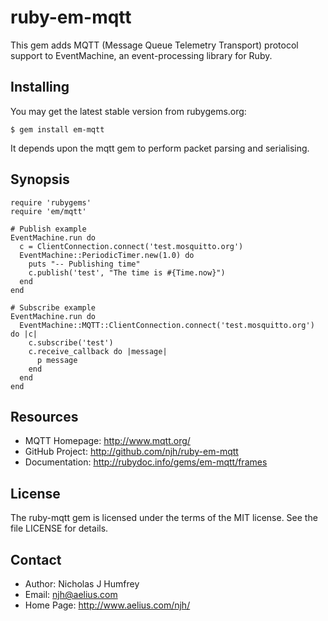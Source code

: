 ruby-em-mqtt
============

This gem adds MQTT (Message Queue Telemetry Transport) protocol support to EventMachine,
an event-processing library for Ruby.


Installing
----------

You may get the latest stable version from rubygems.org:

    $ gem install em-mqtt
    
It depends upon the mqtt gem to perform packet parsing and serialising.


Synopsis
--------

    require 'rubygems'
    require 'em/mqtt'
    
    # Publish example
    EventMachine.run do
      c = ClientConnection.connect('test.mosquitto.org')
      EventMachine::PeriodicTimer.new(1.0) do
        puts "-- Publishing time"
        c.publish('test', "The time is #{Time.now}")
      end
    end

    # Subscribe example
    EventMachine.run do
      EventMachine::MQTT::ClientConnection.connect('test.mosquitto.org') do |c|
        c.subscribe('test')
        c.receive_callback do |message|
          p message
        end
      end
    end


Resources
---------

* MQTT Homepage: http://www.mqtt.org/
* GitHub Project: http://github.com/njh/ruby-em-mqtt
* Documentation: http://rubydoc.info/gems/em-mqtt/frames

License
-------

The ruby-mqtt gem is licensed under the terms of the MIT license.
See the file LICENSE for details.


Contact
-------

* Author:    Nicholas J Humfrey
* Email:     njh@aelius.com
* Home Page: http://www.aelius.com/njh/
